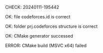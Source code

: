CHECK: 20240111-195442
OK: file codeforces.id is correct
OK: folder prj.codeforces structure is correct
OK: CMake generator successed
ERROR: CMake build (MSVC x64) failed
